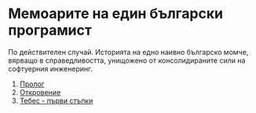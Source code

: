 # Мемоарите на един български програмист
По действителен случай. Историята на едно наивно българско момче, вярващо в справедливостта, унищожено от консолидираните сили на софтуерния инженеринг.  

1. [Пролог](http://github.com/zahasoft/itmafiabg/blob/master/01.Prolog.md)
2. [Откровение](http://github.com/zahasoft/itmafiabg/blob/master/02.Revelation.md)
3. [Тебес - първи стъпки](http://github.com/zahasoft/itmafiabg/blob/master/03.Thebes.First.Steps.md)